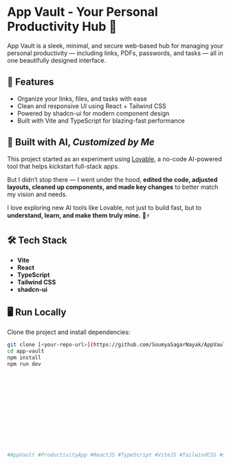# App Vault - Your Personal Productivity Hub 🔐

App Vault is a sleek, minimal, and secure web-based hub for managing your personal productivity — including links, PDFs, passwords, and tasks — all in one beautifully designed interface.

## 🔧 Features

- Organize your links, files, and tasks with ease  
- Clean and responsive UI using React + Tailwind CSS  
- Powered by shadcn-ui for modern component design  
- Built with Vite and TypeScript for blazing-fast performance

## 🚀 Built with AI, *Customized by Me*

This project started as an experiment using [Lovable](https://lovable.dev), a no-code AI-powered tool that helps kickstart full-stack apps.

But I didn’t stop there — I went under the hood, **edited the code, adjusted layouts, cleaned up components, and made key changes** to better match my vision and needs.

I love exploring new AI tools like Lovable, not just to build fast, but to **understand, learn, and make them truly mine.** 🧠⚡

## 🛠️ Tech Stack

- **Vite**  
- **React**  
- **TypeScript**  
- **Tailwind CSS**  
- **shadcn-ui**

## 🖥️ Run Locally

Clone the project and install dependencies:

```bash
git clone [<your-repo-url>](https://github.com/SoumyaSagarNayak/AppVault-lovable.git)
cd app-vault
npm install
npm run dev














#AppVault #ProductivityApp #ReactJS #TypeScript #ViteJS #TailwindCSS #shadcnUI #FrontendDev #Fullstack #OpenSource #GitHubProjects #JavaScript #BuiltWithAI #LovableDev #AIDevTools #NoCodeTools #AITools #AIProductivity #LowCodePlatform #AIBuilder #AIAssistedCoding #TaskManager #LinkVault #FileOrganizer #PersonalDashboard #SecureStorage #DigitalOrganizer #TaskTracker #MadeWithAI #CustomWebApp #CodeWithMe #CodeExploration #DevJourney #DevPortfolio #TechExplorer #LearningByBuilding
